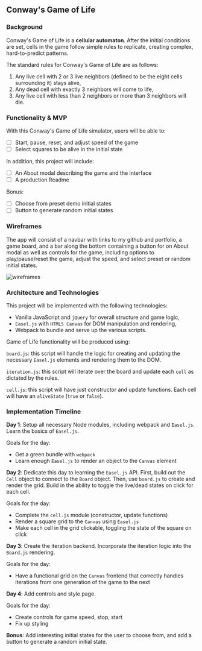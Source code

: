## Conway's Game of Life

### Background

Conway's Game of Life is a **cellular automaton**.  After the initial conditions are set, cells in the game follow simple rules to replicate, creating complex, hard-to-predict patterns.

The standard rules for Conway's Game of Life are as follows:
1) Any live cell with 2 or 3 live neighbors (defined to be the eight cells surrounding it) stays alive,
2) Any dead cell with exactly 3 neighbors will come to life,
3) Any live cell with less than 2 neighbors or more than 3 neighbors will die.

### Functionality & MVP  

With this Conway's Game of Life simulator, users will be able to:
- [ ] Start, pause, reset, and adjust speed of the game
- [ ] Select squares to be alive in the initial state

In addition, this project will include:
- [ ] An About modal describing the game and the interface
- [ ] A production Readme

Bonus:
- [ ] Choose from preset demo initial states
- [ ] Button to generate random initial states

### Wireframes

The app will consist of a navbar with links to my github and portfolio, a game board, and a bar along the bottom containing a button for on About modal as well as controls for the game, including options to play/pause/reset the game, adjust the speed, and select preset or random initial states.

![wireframes](images/wireframe.jpeg)

### Architecture and Technologies

This project will be implemented with the following technologies:

- Vanilla JavaScript and `jQuery` for overall structure and game logic,
- `Easel.js` with `HTML5 Canvas` for DOM manipulation and rendering,
- Webpack to bundle and serve up the various scripts.

Game of Life functionality will be produced using:

`board.js`: this script will handle the logic for creating and updating the necessary `Easel.js` elements and rendering them to the DOM.

`iteration.js`: this script will iterate over the board and update each `cell` as dictated by the rules.

`cell.js`: this script will have just constructor and update functions.  Each cell will have an `aliveState` (`true` or `false`).

### Implementation Timeline

**Day 1**: Setup all necessary Node modules, including webpack and `Easel.js`.  Learn the basics of `Easel.js`.  

Goals for the day:
- Get a green bundle with `webpack`
- Learn enough `Easel.js` to render an object to the `Canvas` element

**Day 2**: Dedicate this day to learning the `Easel.js` API.  First, build out the `Cell` object to connect to the `Board` object.  Then, use `board.js` to create and render the grid.  Build in the ability to toggle the live/dead states on click for each cell.  

Goals for the day:
- Complete the `cell.js` module (constructor, update functions)
- Render a square grid to the `Canvas` using `Easel.js`
- Make each cell in the grid clickable, toggling the state of the square on click

**Day 3**: Create the iteration backend.  Incorporate the iteration logic into the `Board.js` rendering.  

Goals for the day:
- Have a functional grid on the `Canvas` frontend that correctly handles iterations from one generation of the game to the next

**Day 4**: Add controls and style page.

Goals for the day:
- Create controls for game speed, stop, start
- Fix up styling

**Bonus**: Add interesting initial states for the user to choose from, and add a button to generate a random initial state.
